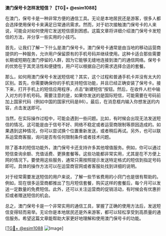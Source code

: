 **澳门保号卡怎样发短信？【TG💪+ @esim1088】**

在澳门，保号卡是一种非常方便的通信工具。无论是本地居民还是游客，很多人都会选择使用保号卡来满足日常通讯需求。然而，对于初次接触澳门保号卡的人来说，可能会对如何使用它发送短信感到困惑。这篇文章将详细介绍澳门保号卡发短信的方法，并分享一些实用的小技巧。

首先，让我们了解一下什么是澳门保号卡。澳门保号卡通常是由当地的移动运营商提供的一种服务，允许用户保留原有的手机号码并继续使用。这种卡适合那些需要长期或短期在澳门停留的人群，因为它能够无缝地连接到澳门的通信网络。保号卡的优势在于其灵活性和便捷性，用户可以根据自己的需求选择合适的套餐。

那么，如何用澳门保号卡发送短信呢？其实，这个过程和普通手机卡并没有太大的区别。首先，你需要确保你的手机支持短信功能，并且已经正确安装了保号卡。接下来，打开手机上的短信应用程序，点击“新建短信”按钮。然后，在收件人栏中输入对方的手机号码。需要注意的是，如果你发送的是国际短信，可能需要在号码前加上国家代码（例如中国的国家代码是86）。最后，在消息框内输入你想发送的内容，点击发送即可。

当然，在实际操作过程中，可能会遇到一些问题。比如，有时候会出现无法发送短信的情况。这可能是由于信号不好、网络不稳定或者运营商限制等原因造成的。如果遇到这种情况，你可以尝试换个位置重新发送，或者稍后再试。另外，也可以联系运营商客服，询问是否有任何限制条件或者技术问题。

除了基本的短信功能外，澳门保号卡还支持许多其他增值服务。例如，你可以通过短信查询余额、充值话费、更换套餐等。这些功能都非常实用，尤其是在不方便上网的情况下。要使用这些服务，通常只需按照提示发送特定格式的短信到指定号码即可。具体的操作方法可以在运营商官网或者客服处找到详细的说明。

对于经常需要发送短信的用户来说，了解一些节省费用的小窍门也是很有帮助的。例如，现在很多运营商都推出了包月短信套餐，购买这样的套餐后，每个月可以发送一定数量的免费短信。此外，还可以关注运营商的促销活动，有时候会有优惠折扣或者赠送短信的机会。

总之，澳门保号卡是一个非常实用的通信工具，掌握了正确的使用方法后，发送短信变得轻而易举。无论你是本地居民还是外来游客，都可以轻松享受到高质量的通信服务。希望这篇文章能帮助大家更好地理解和使用澳门保号卡的功能。

[[TG💪+ @esim1088](https://t.me/s/esim1088) ![Image](https://i.postimg.cc/4NQfJmqS/Snipaste-2025-05-13-00-14-12.png)]
